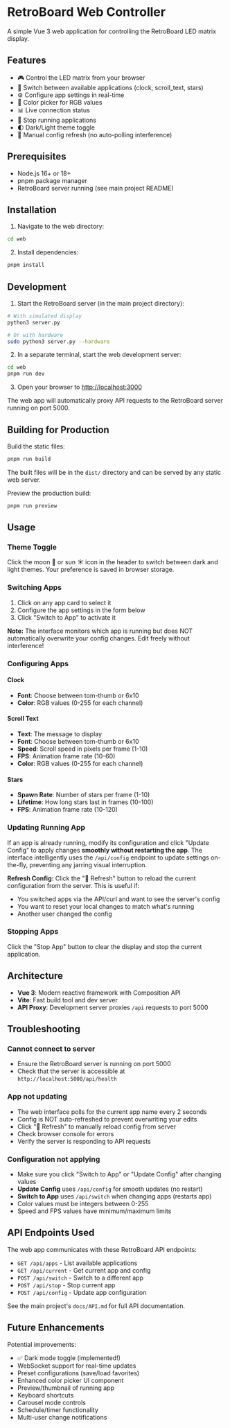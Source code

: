 # RetroBoard Web Controller

A simple Vue 3 web application for controlling the RetroBoard LED matrix display.

## Features

- 🎮 Control the LED matrix from your browser
- 🔄 Switch between available applications (clock, scroll_text, stars)
- ⚙️ Configure app settings in real-time
- 🎨 Color picker for RGB values
- 📊 Live connection status
- 🔴 Stop running applications
- 🌓 Dark/Light theme toggle
- 🔄 Manual config refresh (no auto-polling interference)

## Prerequisites

- Node.js 16+ or 18+
- pnpm package manager
- RetroBoard server running (see main project README)

## Installation

1. Navigate to the web directory:
```bash
cd web
```

2. Install dependencies:
```bash
pnpm install
```

## Development

1. Start the RetroBoard server (in the main project directory):
```bash
# With simulated display
python3 server.py

# Or with hardware
sudo python3 server.py --hardware
```

2. In a separate terminal, start the web development server:
```bash
cd web
pnpm run dev
```

3. Open your browser to [http://localhost:3000](http://localhost:3000)

The web app will automatically proxy API requests to the RetroBoard server running on port 5000.

## Building for Production

Build the static files:
```bash
pnpm run build
```

The built files will be in the `dist/` directory and can be served by any static web server.

Preview the production build:
```bash
pnpm run preview
```

## Usage

### Theme Toggle

Click the moon 🌙 or sun ☀️ icon in the header to switch between dark and light themes. Your preference is saved in browser storage.

### Switching Apps

1. Click on any app card to select it
2. Configure the app settings in the form below
3. Click "Switch to App" to activate it

**Note:** The interface monitors which app is running but does NOT automatically overwrite your config changes. Edit freely without interference!

### Configuring Apps

#### Clock
- **Font**: Choose between tom-thumb or 6x10
- **Color**: RGB values (0-255 for each channel)

#### Scroll Text
- **Text**: The message to display
- **Font**: Choose between tom-thumb or 6x10
- **Speed**: Scroll speed in pixels per frame (1-10)
- **FPS**: Animation frame rate (10-60)
- **Color**: RGB values (0-255 for each channel)

#### Stars
- **Spawn Rate**: Number of stars per frame (1-10)
- **Lifetime**: How long stars last in frames (10-100)
- **FPS**: Animation frame rate (10-120)

### Updating Running App

If an app is already running, modify its configuration and click "Update Config" to apply changes **smoothly without restarting the app**. The interface intelligently uses the `/api/config` endpoint to update settings on-the-fly, preventing any jarring visual interruption.

**Refresh Config:** Click the "🔄 Refresh" button to reload the current configuration from the server. This is useful if:
- You switched apps via the API/curl and want to see the server's config
- You want to reset your local changes to match what's running
- Another user changed the config

### Stopping Apps

Click the "Stop App" button to clear the display and stop the current application.

## Architecture

- **Vue 3**: Modern reactive framework with Composition API
- **Vite**: Fast build tool and dev server
- **API Proxy**: Development server proxies `/api` requests to port 5000

## Troubleshooting

### Cannot connect to server
- Ensure the RetroBoard server is running on port 5000
- Check that the server is accessible at `http://localhost:5000/api/health`

### App not updating
- The web interface polls for the current app name every 2 seconds
- Config is NOT auto-refreshed to prevent overwriting your edits
- Click "🔄 Refresh" to manually reload config from server
- Check browser console for errors
- Verify the server is responding to API requests

### Configuration not applying
- Make sure you click "Switch to App" or "Update Config" after changing values
- **Update Config** uses `/api/config` for smooth updates (no restart)
- **Switch to App** uses `/api/switch` when changing apps (restarts app)
- Color values must be integers between 0-255
- Speed and FPS values have minimum/maximum limits

## API Endpoints Used

The web app communicates with these RetroBoard API endpoints:

- `GET /api/apps` - List available applications
- `GET /api/current` - Get current app and config
- `POST /api/switch` - Switch to a different app
- `POST /api/stop` - Stop current app
- `POST /api/config` - Update app configuration

See the main project's `docs/API.md` for full API documentation.

## Future Enhancements

Potential improvements:
- ✅ Dark mode toggle (implemented!)
- WebSocket support for real-time updates
- Preset configurations (save/load favorites)
- Enhanced color picker UI component
- Preview/thumbnail of running app
- Keyboard shortcuts
- Carousel mode controls
- Schedule/timer functionality
- Multi-user change notifications